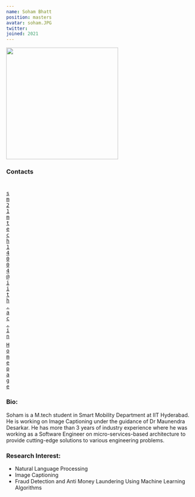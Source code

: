 ```yaml
---
name: Soham Bhatt
position: masters
avatar: soham.JPG
twitter: 
joined: 2021
---
```


<img width="300" src="{{site.baseurl}}/images/people/{{page.avatar}}" data-action="zoom">

### Contacts

<div class="row">
<div class="col-1" style="width:5px">
    <b><a href="mailto:sm21mtech14004@iith.ac.in" target="_blank"><i class="fa fa-envelope-o"></i></a></b><br>
    <span style="display: block; margin-bottom: 0.5em"></span>
    <b><a href="" target="_blank"><i class="fa fa-globe"></i></a></b>
    <span style="display: block; margin-bottom: 0.5em"></span>
</div>
<div class="col-1" style="width:5px">
    <a href="mailto:sm21mtech14004@iith.ac.in" target="_blank"><samp>sm21mtech14004@iith.ac.in</samp></a>
    <span style="display: block; margin-bottom: 0.5em"></span>
    <a href="" target="_blank"><samp>Homepage</samp></a><br>
    <span style="display: block; margin-bottom: 0.5em"></span>
</div>
</div>
<span style="display: block; margin-bottom: 1em"></span>

### Bio:
Soham is a M.tech student in Smart Mobility Department at IIT Hyderabad. He is working on Image Captioning under the guidance of Dr Maunendra Desarkar. He has more than 3 years of industry experience where he was working as a Software Engineer on micro-services-based architecture to provide cutting-edge solutions to various engineering problems.

### Research Interest:
- Natural Language Processing
- Image Captioning
- Fraud Detection and Anti Money Laundering Using Machine Learning Algorithms
